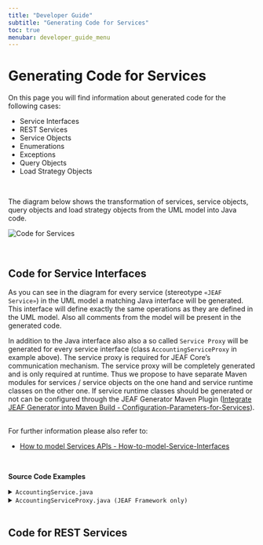 ```yaml
---
title: "Developer Guide"
subtitle: "Generating Code for Services"
toc: true
menubar: developer_guide_menu
---
```


# Generating Code for Services

On this page you will find information about generated code for the following cases:

- Service Interfaces
- REST Services
- Service Objects
- Enumerations
- Exceptions
- Query Objects
- Load Strategy Objects

<br>

The diagram below shows the transformation of services, service objects, query objects and load strategy objects from the UML model into Java code.

![Code for Services](../../images/code_for_services.png)

<br>

## Code for Service Interfaces

As you can see in the diagram for every service (stereotype `«JEAF Service»`) in the UML model a matching Java interface will be generated. This interface will define exactly the same operations as they are defined in the UML model. Also all comments from the model will be present in the generated code.

In addition to the Java interface also also a so called `Service Proxy` will be generated for every service interface (class `AccountingServiceProxy` in example above). The service proxy is required for JEAF Core’s communication mechanism. The service proxy will be completely generated and is only required at runtime. Thus we propose to have separate Maven modules for services / service objects on the one hand and service runtime classes on the other one. If service runtime classes should be generated or not can be configured through the JEAF Generator Maven Plugin ([Integrate JEAF Generator into Maven Build - Configuration-Parameters-for-Services](../../developer-guide/maven-plugin-configuration/#configuration-parameters-for-services--rest-resources)).

<br>For further information please also refer to:

- [How to model Services APIs - How-to-model-Service-Interfaces](../../uml-modeling-guide/how-to-model-rest-service-apis)

<br>

**Source Code Examples**

<details>
  <summary><code>AccountingService.java</code></summary>
<script src="https://emgithub.com/embed-v2.js?target=https%3A%2F%2Fgithub.com%2Fanaptecs%2Fjeaf-generator-samples%2Fblob%2Fmaster%2Faccounting-services-api%2Fsrc-gen%2Fmain%2Fjava%2Fcom%2Fanaptecs%2Fjeaf%2Faccounting%2FAccountingService.java&style=base16%2Fatelier-forest-light&type=code&showBorder=on&showFileMeta=on&showFullPath=on&showCopy=on"></script>
</details>
<details>
  <summary><code>AccountingServiceProxy.java (JEAF Framework only)</code></summary>
<script src="https://emgithub.com/embed-v2.js?target=https%3A%2F%2Fgithub.com%2Fanaptecs%2Fjeaf-generator-samples%2Fblob%2Fmaster%2Faccounting-services-api-runtime%2Fsrc-gen%2Fmain%2Fjava%2Fcom%2Fanaptecs%2Fjeaf%2Faccounting%2FAccountingServiceProxy.java&style=base16%2Fatelier-forest-light&type=code&showBorder=on&showFileMeta=on&showFullPath=on&showCopy=on"></script>
</details>
<br>

## Code for REST Services